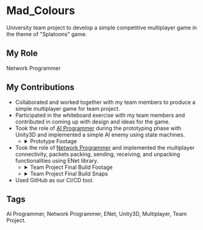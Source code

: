 # Mad_Colours
 University team project to develop a simple competitive multiplayer game in the theme of "Splatoons" game.
## My Role
Network Programmer
## My Contributions
* Collaborated and worked together with my team members to produce a simple multiplayer game for team project.
* Participated in the whiteboard exercise with my team members and contributed in coming up with design and ideas for the game.
* Took the role of <ins>AI Programmer</ins> during the prototyping phase with Unity3D and implemented a simple AI enemy using state machines.
  * <details><summary>Prototype Footage</summary>
   
     https://github.com/user-attachments/assets/40bd1cab-295d-4613-a326-bc732a5a094e
    </details>
* Took the role of <ins>Network Programmer</ins> and implemented the multiplayer connectivity, packets packing, sending, receiving, and unpacking functionalities using ENet library.
  * <details><summary>Team Project Final Build Footage</summary>
   
     https://github.com/user-attachments/assets/018ba532-132b-46a0-ba05-69ce5e734548
    </details>
  * <details><summary>Team Project Final Build Snaps</summary>
  
    ![picture00](https://github.com/user-attachments/assets/c0ee3951-4f02-42cb-b6cd-3fc5644fabdb)
  
    ![picture03](https://github.com/user-attachments/assets/c651faa2-28ab-48f6-8108-0264f65e17e2)
  
    ![picture02](https://github.com/user-attachments/assets/50187545-dadb-4ece-aa0f-e46eb1bced51)
  
    ![picture01](https://github.com/user-attachments/assets/22ac6c64-bb8d-40a5-a401-8ebe5154b77a)
  
    ![picture05](https://github.com/user-attachments/assets/b23d417e-ea21-4c5a-9ca0-4c74a0b015bd)
  
    ![picture04](https://github.com/user-attachments/assets/e68481cc-10a6-49b8-ae40-4a9a4d635567)
    </details>
* Used GitHub as our CI/CD tool.
## Tags
AI Programmer, Network Programmer, ENet, Unity3D, Multiplayer, Team Project.
